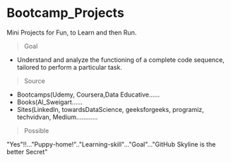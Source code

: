 # Bootcamp_Projects
Mini Projects for Fun, to Learn and then Run.

> Goal
* Understand and analyze the functioning of a complete code sequence, tailored to perform a particular task.

> Source
* Bootcamps(Udemy, Coursera,Data Educative......
* Books(Al_Sweigart......
* Sites(LinkedIn, towardsDataScience, geeksforgeeks, programiz, techvidvan, Medium............

>Possible

"Yes"!!..."Puppy-home!".."Learning-skill"..."Goal"..."GitHub Skyline is the better Secret"
